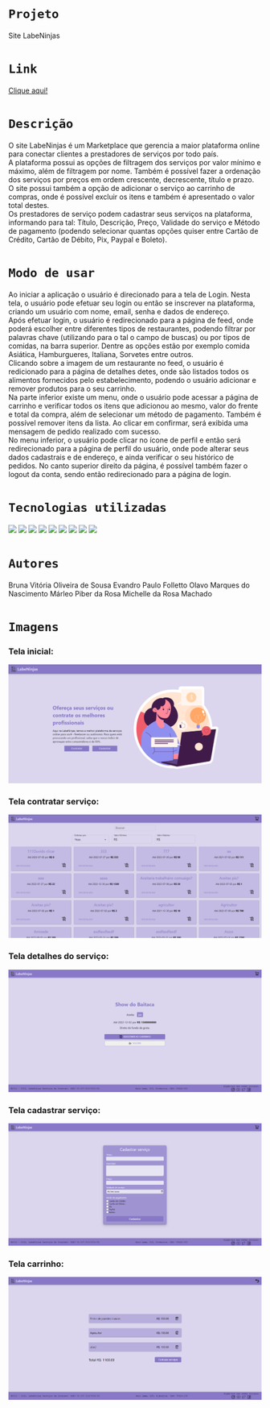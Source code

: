 # `Projeto`
Site LabeNinjas

# `Link`
[Clique aqui!](https://labeninjas5-alves.surge.sh/)

# `Descrição`
O site LabeNinjas é um Marketplace que gerencia a maior plataforma online para conectar clientes a prestadores de serviços por todo país. </br>
A plataforma possui as opções de filtragem dos serviços por valor mínimo e máximo, além de filtragem por nome. Também é possível fazer a ordenação dos serviços por preços em ordem crescente, decrescente, título e prazo. </br>
O site possui também a opção de adicionar o serviço ao carrinho de compras, onde é possível excluir os itens e também é apresentado o valor total destes. </br>
Os prestadores de serviço podem cadastrar seus serviços na plataforma, informando para tal: Título, Descrição, Preço, Validade do serviço e Método de pagamento (podendo selecionar quantas opções quiser entre Cartão de Crédito, Cartão de Débito, Pix, Paypal e Boleto).

# `Modo de usar`
Ao iniciar a aplicação o usuário é direcionado para a tela de Login. Nesta tela, o usuário pode efetuar seu login ou então se inscrever na plataforma, criando um usuário com nome, email, senha e dados de endereço.
</br>
Após efetuar login, o usuário é redirecionado para a página de feed, onde poderá escolher entre diferentes tipos de restaurantes, podendo filtrar por palavras chave (utilizando para o tal o campo de buscas) ou por tipos de comidas, na barra superior. Dentre as opções estão por exemplo comida Asiática, Hamburgueres, Italiana, Sorvetes entre outros.
</br>
Clicando sobre a imagem de um restaurante no feed, o usuário é redicionado para a página de detalhes detes, onde são listados todos os alimentos fornecidos pelo estabelecimento, podendo o usuário adicionar e remover produtos para o seu carrinho.
</br>
Na parte inferior existe um menu, onde o usuário pode acessar a página de carrinho e verificar todos os itens que adicionou ao mesmo, valor do frente e total da compra, além de selecionar um método de pagamento. Também é possível remover itens da lista. Ao clicar em confirmar, será exibida uma mensagem de pedido realizado com sucesso.
</br>
No menu inferior, o usuário pode clicar no ícone de perfil e então será redirecionado para a página de perfil do usuário, onde pode alterar seus dados cadastrais e de endereço, e ainda verificar o seu histórico de pedidos. No canto superior direito da página, é possível também fazer o logout da conta, sendo então redirecionado para a página de login.

# `Tecnologias utilizadas`
<div>
<img src="https://img.shields.io/badge/Visual_Studio_Code-0078D4?style=for-the-badge&logo=visual%20studio%20code&logoColor=white">
<img src="https://img.shields.io/badge/JavaScript-F7DF1E?style=for-the-badge&logo=javascript&logoColor=black">
<img src="https://img.shields.io/badge/HTML5-E34F26?style=for-the-badge&logo=html5&logoColor=white">
<img src="https://img.shields.io/badge/CSS-239120?&style=for-the-badge&logo=css3&logoColor=white">
<img src="https://img.shields.io/badge/styled--components-DB7093?style=for-the-badge&logo=styled-components&logoColor=white">
<img src="https://img.shields.io/badge/GitHub-100000?style=for-the-badge&logo=github&logoColor=white">
<img src="https://img.shields.io/badge/Slack-4A154B?style=for-the-badge&logo=slack&logoColor=white">
<img src="https://img.shields.io/badge/Trello-0052CC?style=for-the-badge&logo=trello&logoColor=white">
<img src="https://img.shields.io/badge/React-20232A?style=for-the-badge&logo=react&logoColor=61DAFB">
</div>

# `Autores`
Bruna Vitória Oliveira de Sousa
Evandro Paulo Folletto
Olavo Marques do Nascimento
Márleo Piber da Rosa
Michelle da Rosa Machado
  
# `Imagens`
### Tela inicial:
<img src="src/assets/img/img_readme/home.png"/>

### Tela contratar serviço:
<img src="src/assets/img/img_readme/contratar.png"/>

### Tela detalhes do serviço:
<img src="src/assets/img/img_readme/detalhes.png"/>

### Tela cadastrar serviço:
<img src="src/assets/img/img_readme/cadastrar.png"/>

### Tela carrinho:
<img src="src/assets/img/img_readme/carrinho.png"/>
